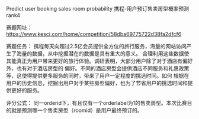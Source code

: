 Predict user booking sales room probability 
携程-用户预订售卖房型概率预测rank4


赛题网址：https://www.kesci.com/home/competition/58dba69775722d38fa2dfcf6

赛题任务：
携程每天向超过2.5亿会员提供全方位的旅行服务，海量的网站访问产生了海量的数据，从中挖掘潜在的数据是具有重大的意义。
合理利用这些数据使其能真正为用户带来更好的旅行体验。调研表明，大部分用户除了对于酒店有偏好外，也有对于酒店房型的
偏好。不同的酒店房型会提供酒店不同服务和礼惠政策等，这使得提供更多服务的同时，带来了用户一定程度的挑选时间。如何
根据在用户的历史信息，挖掘出用户对于某些房型偏好，也为了节省用户的挑选时间和提供更好的服务。

评分公式：
同一orderid下，有且仅有一个orderlabel为1的售卖房型。本次比赛目的就是预测哪一个售卖房型（roomid）是用户最终预订的。
